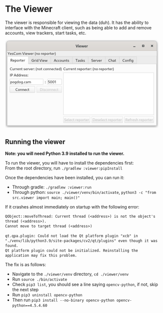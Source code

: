# The Viewer
The viewer is responsible for viewing the data (duh). 
It has the ability to interface with the Minecraft client, such as being
able to add and remove accounts, view trackers, start tasks, etc.

![Da viewer](viewer.png)

## Running the viewer
**Note: you will need Python 3.9 installed to run the viewer.**

To run the viewer, you will have to install the dependencies first:\
From the root directory, run `./gradlew :viewer:pipInstall`

Once the dependencies have been installed, you can run it:
 - Through gradle: `./gradlew :viewer:run`
 - Through python: `source ./viewer/venv/bin/activate`, `python3 -c "from src.viewer import main; main()"`

If it crashes almost immediately on startup with the following error:
```
QObject::moveToThread: Current thread (<address>) is not the object's thread (<address>).
Cannot move to target thread (<address>)

qt.qpa.plugin: Could not load the Qt platform plugin "xcb" in "./venv/lib/python3.9/site-packages/cv2/qt/plugins" even though it was found.
Qt platform plugin could not be initialized. Reinstalling the application may fix this problem.
```
The fix is as follows:
 - Navigate to the `./viewer/venv` directory, `cd ./viewer/venv`
 - Run `source ./bin/activate`
 - Check `pip3 list`, you should see a line saying `opencv-python`, if not, skip the next step
 - Run `pip3 uninstall opencv-python`
 - Then run `pip3 install --no-binary opencv-python opencv-python==4.5.4.60`

